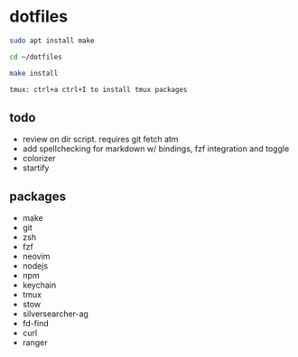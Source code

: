 # dotfiles

```zsh
sudo apt install make

cd ~/dotfiles

make install

tmux: ctrl+a ctrl+I to install tmux packages
```

## todo

- review on dir script. requires git fetch atm
- add spellchecking for markdown w/ bindings, fzf integration and toggle
- colorizer
- startify

## packages

- make
- git
- zsh
- fzf
- neovim
- nodejs
- npm
- keychain
- tmux
- stow
- silversearcher-ag
- fd-find
- curl
- ranger
